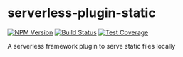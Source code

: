 # serverless-plugin-static

[![NPM Version][npm-image]][npm-url]
[![Build Status][travis-image]][travis-url]
[![Test Coverage][coveralls-image]][coveralls-url]

A serverless framework plugin to serve static files locally

[npm-image]: https://img.shields.io/npm/v/serverless-plugin-static.svg
[npm-url]: https://npmjs.org/package/serverless-plugin-static
[travis-image]: https://travis-ci.com/a-pavlenko/serverless-plugin-static.svg?branch=master
[travis-url]: https://travis-ci.com/a-pavlenko/serverless-plugin-static
[coveralls-image]: https://coveralls.io/repos/github/a-pavlenko/serverless-plugin-static/badge.svg?branch=master
[coveralls-url]: https://coveralls.io/r/a-pavlenko/serverless-plugin-static?branch=master
